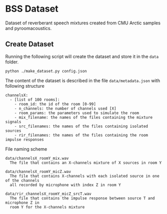 BSS Dataset
===========

Dataset of reverberant speech mixtures created from CMU Arctic samples and pyroomacoustics.

Create Dataset
--------------

Running the following script will create the dataset and store it in the `data` folder.

    python ./make_dataset.py config.json

The content of the dataset is described in the file `data/metadata.json` with following structure

    channelsX:
      - [list of 100 rooms]:
        - room_id: the id of the room [0-99]
        - n_channels: the number of channels used [X]
        - room_params: the parameters used to simulate the room
        - mix_filename: the names of the files containing the mixture signals
        - src_filenames: the names of the files containing isolated sources
        - rir_filenames: the names of the files containing the room impulse responses

File naming scheme

    data/channelsX_roomY_mix.wav
      The file that contains an X-channels mixture of X sources in room Y

    data/channelsX_roomY_micZ.wav
      The file that contains X-channels with each isolated source in one of the channels
      all recorded by microphone with index Z in room Y

    data/rir_channelsX_roomY_micZ_srcT.wav
      The file that contains the impulse response between source T and microphone Z in
      room Y for the X-channels mixture
